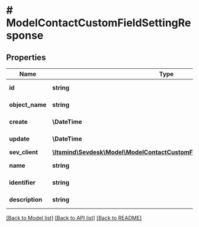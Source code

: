 # # ModelContactCustomFieldSettingResponse

## Properties

Name | Type | Description | Notes
------------ | ------------- | ------------- | -------------
**id** | **string** | Id of the contact field | [optional] [readonly]
**object_name** | **string** | Internal object name which is &#39;ContactCustomFieldSetting&#39;. | [optional] [readonly]
**create** | **\DateTime** | Date of contact field creation | [optional] [readonly]
**update** | **\DateTime** | Date of contact field updated | [optional] [readonly]
**sev_client** | [**\Itsmind\Sevdesk\Model\ModelContactCustomFieldSettingResponseSevClient**](ModelContactCustomFieldSettingResponseSevClient.md) |  | [optional]
**name** | **string** | name of the contact fields | [optional] [readonly]
**identifier** | **string** | Unique identifier for the contact field | [optional] [readonly]
**description** | **string** | The description of the contact field | [optional] [readonly]

[[Back to Model list]](../../README.md#models) [[Back to API list]](../../README.md#endpoints) [[Back to README]](../../README.md)
